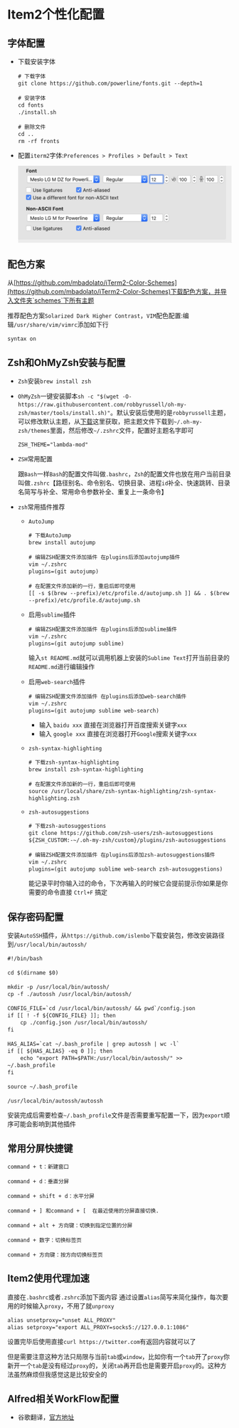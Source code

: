 # Item2个性化配置

## 字体配置

- 下载安装字体

  ```shell
  # 下载字体
  git clone https://github.com/powerline/fonts.git --depth=1
  
  # 安装字体
  cd fonts
  ./install.sh
  
  # 删除文件
  cd ..
  rm -rf fronts
  ```

- 配置`iterm2`字体:`Preferences > Profiles > Default > Text`

  ![item2字体配置](images/Mac效率开发相关配置/item2字体配置.png)

## 配色方案

从[https://github.com/mbadolato/iTerm2-Color-Schemes](https://github.com/mbadolato/iTerm2-Color-Schemes)下载配色方案，并导入文件夹`schemes`下所有主题

推荐配色方案`Solarized Dark Higher Contrast`，`VIM`配色配置:编辑`/usr/share/vim/vimrc`添加如下行

```shell
syntax on
```

## Zsh和OhMyZsh安装与配置

- `Zsh`安装`brew install zsh`

- `OhMyZsh`一键安装脚本`sh -c "$(wget -O- https://raw.githubusercontent.com/robbyrussell/oh-my-zsh/master/tools/install.sh)"`。默认安装后使用的是`robbyrussell`主题，可以修改默认主题，从[下载](https://github.com/RobertoHuang/mydotfiles.git)这里获取，把主题文件下载到`~/.oh-my-zsh/themes`里面，然后修改`~/.zshrc`文件，配置好主题名字即可

  ```shell
  ZSH_THEME="lambda-mod"
  ```

- `ZSH`常用配置

  跟`Bash`一样`Bash`的配置文件叫做`.bashrc`，`Zsh`的配置文件也放在用户当前目录叫做`.zshrc`【路径别名、命令别名、切换目录、进程`id`补全、快速跳转、目录名简写与补全、常用命令参数补全、重复上一条命令】

- `zsh`常用插件推荐

  - `AutoJump`

    ```shell
    # 下载AutoJump
    brew install autojump
    
    # 编辑ZSH配置文件添加插件 在plugins后添加autojump插件
    vim ~/.zshrc
    plugins=(git autojump)
    
    # 在配置文件添加新的一行，重启后即可使用
    [[ -s $(brew --prefix)/etc/profile.d/autojump.sh ]] && . $(brew --prefix)/etc/profile.d/autojump.sh
    ```

  - 启用`sublime`插件

    ```shell
    # 编辑ZSH配置文件添加插件 在plugins后添加sublime插件
    vim ~/.zshrc
    plugins=(git autojump sublime)
    ```

    输入`st README.md`就可以调用机器上安装的`Sublime Text`打开当前目录的`README.md`进行编辑操作

  - 启用`web-search`插件

    ```shell
    # 编辑ZSH配置文件添加插件 在plugins后添加web-search插件
    vim ~/.zshrc
    plugins=(git autojump sublime web-search)
    ```

    - 输入 `baidu xxx` 直接在浏览器打开百度搜索关键字`xxx`
    - 输入 `google xxx` 直接在浏览器打开`Google`搜索关键字`xxx`

  - `zsh-syntax-highlighting`

    ```shell
    # 下载zsh-syntax-highlighting
    brew install zsh-syntax-highlighting
    
    # 在配置文件添加新的一行，重启后即可使用
    source /usr/local/share/zsh-syntax-highlighting/zsh-syntax-highlighting.zsh
    ```

  - `zsh-autosuggestions`

    ```shell
    # 下载zsh-autosuggestions
    git clone https://github.com/zsh-users/zsh-autosuggestions ${ZSH_CUSTOM:-~/.oh-my-zsh/custom}/plugins/zsh-autosuggestions
    
    # 编辑ZSH配置文件添加插件 在plugins后添加zsh-autosuggestions插件
    vim ~/.zshrc
    plugins=(git autojump sublime web-search zsh-autosuggestions)
    ```
    
    能记录平时你输入过的命令，下次再输入的时候它会提前提示你如果是你需要的命令直接 `Ctrl+F` 搞定

## 保存密码配置

安装`AutoSSH`插件，从`https://github.com/islenbo`下载安装包，修改安装路径到`/usr/local/bin/autossh/`

```shell
#!/bin/bash

cd $(dirname $0)

mkdir -p /usr/local/bin/autossh/
cp -f ./autossh /usr/local/bin/autossh/

CONFIG_FILE=`cd /usr/local/bin/autossh/ && pwd`/config.json
if [[ ! -f ${CONFIG_FILE} ]]; then
    cp ./config.json /usr/local/bin/autossh/
fi

HAS_ALIAS=`cat ~/.bash_profile | grep autossh | wc -l`
if [[ ${HAS_ALIAS} -eq 0 ]]; then
    echo "export PATH=$PATH:/usr/local/bin/autossh/" >> ~/.bash_profile
fi

source ~/.bash_profile

/usr/local/bin/autossh/autossh
```

安装完成后需要检查`~/.bash_profile`文件是否需要重写配置一下，因为`export`顺序可能会影响到其他插件

## 常用分屏快捷键

```shell
command + t：新建窗口

command + d：垂直分屏

command + shift + d：水平分屏

command + ] 和command + [  在最近使用的分屏直接切换.

command + alt + 方向键：切换到指定位置的分屏

command + 数字：切换标签页

command + 方向键：按方向切换标签页
```

## Item2使用代理加速

直接在`.bashrc`或者`.zshrc`添加下面内容
通过设置`alias`简写来简化操作，每次要用的时候输入`proxy`，不用了就`unproxy`

```
alias unsetproxy="unset ALL_PROXY"
alias setproxy="export ALL_PROXY=socks5://127.0.0.1:1086"
```

设置完毕后使用直接`curl https://twitter.com`有返回内容就可以了

但是需要注意这种方法只局限与当前`tab`或`window`，比如你有一个`tab`开了`proxy`你新开一个`tab`是没有经过`proxy`的，关闭`tab`再开启也是需要开启`proxy`的。这种方法虽然麻烦但我感觉这是比较安全的

## Alfred相关WorkFlow配置

- 谷歌翻译，[官方地址](https://github.com/xfslove/alfred-google-translate)

